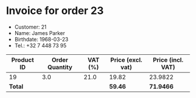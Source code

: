# Invoice for order 23

- Customer: 21
- Name: James Parker
- Birthdate: 1968-03-23
- Tel.: +32 7 448 73 95

| Product ID | Order Quantity | VAT (%) | Price (excl. vat) | Price (incl. VAT) |
|------------|----------------|---------|-------------------|-------------------|
| 19 | 3.0 | 21.0 | 19.82 | 23.9822 |
| **Total** |                 |         | **59.46**| **71.9466** |


